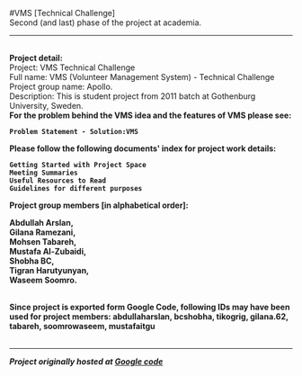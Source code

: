#VMS [Technical Challenge]
<br>Second (and last) phase of the project at academia.
<hr>
<br>
<b> Project detail: </b><br>
Project: VMS Technical Challenge <br>Full name: VMS (Volunteer Management System) - Technical Challenge <br>
Project group name: Apollo. <br>
Description: This is student project from 2011 batch at Gothenburg University, Sweden.
<br>

<b>
For the problem behind the VMS idea and the features of VMS please see:<b>

    Problem Statement - Solution:VMS 

<b>Please follow the following documents' index for project work details:<b>

    Getting Started with Project Space
    Meeting Summaries
    Useful Resources to Read
    Guidelines for different purposes 

<b>Project group members [in alphabetical order]:</b> 

Abdullah Arslan, <br>
Gilana Ramezani, <br>
Mohsen Tabareh, <br>
Mustafa Al-Zubaidi,<br>
Shobha BC, <br>
Tigran Harutyunyan, <br>
Waseem Soomro.<br>

<br>Since project is exported form Google Code, following IDs may have been used for project members: abdullaharslan, bcshobha, tikogrig, gilana.62, tabareh, soomrowaseem, mustafaitgu
<br>
<br> <hr>
<i>Project originally hosted at <a href="http://code.google.com/p/apollovms"> Google code </a></i>

